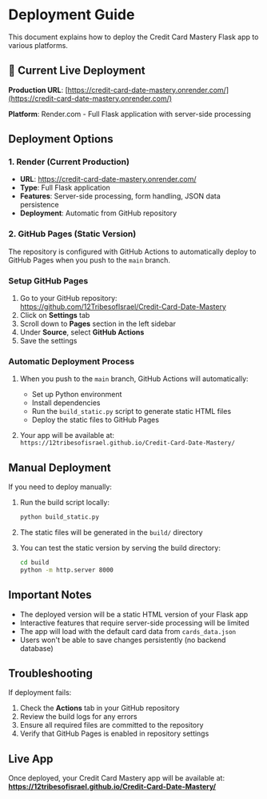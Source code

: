# Deployment Guide

This document explains how to deploy the Credit Card Mastery Flask app to various platforms.

## 🚀 **Current Live Deployment**

**Production URL**: [https://credit-card-date-mastery.onrender.com/](https://credit-card-date-mastery.onrender.com/)

**Platform**: Render.com - Full Flask application with server-side processing

## Deployment Options

### 1. Render (Current Production)
- **URL**: https://credit-card-date-mastery.onrender.com/
- **Type**: Full Flask application
- **Features**: Server-side processing, form handling, JSON data persistence
- **Deployment**: Automatic from GitHub repository

### 2. GitHub Pages (Static Version)

The repository is configured with GitHub Actions to automatically deploy to GitHub Pages when you push to the `main` branch.

### Setup GitHub Pages

1. Go to your GitHub repository: https://github.com/12TribesofIsrael/Credit-Card-Date-Mastery
2. Click on **Settings** tab
3. Scroll down to **Pages** section in the left sidebar
4. Under **Source**, select **GitHub Actions**
5. Save the settings

### Automatic Deployment Process

1. When you push to the `main` branch, GitHub Actions will automatically:
   - Set up Python environment
   - Install dependencies
   - Run the `build_static.py` script to generate static HTML files
   - Deploy the static files to GitHub Pages

2. Your app will be available at: `https://12tribesofisrael.github.io/Credit-Card-Date-Mastery/`

## Manual Deployment

If you need to deploy manually:

1. Run the build script locally:
   ```bash
   python build_static.py
   ```

2. The static files will be generated in the `build/` directory

3. You can test the static version by serving the build directory:
   ```bash
   cd build
   python -m http.server 8000
   ```

## Important Notes

- The deployed version will be a static HTML version of your Flask app
- Interactive features that require server-side processing will be limited
- The app will load with the default card data from `cards_data.json`
- Users won't be able to save changes persistently (no backend database)

## Troubleshooting

If deployment fails:
1. Check the **Actions** tab in your GitHub repository
2. Review the build logs for any errors
3. Ensure all required files are committed to the repository
4. Verify that GitHub Pages is enabled in repository settings

## Live App

Once deployed, your Credit Card Mastery app will be available at:
**https://12tribesofisrael.github.io/Credit-Card-Date-Mastery/** 